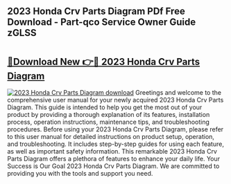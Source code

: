 ## 2023 Honda Crv Parts Diagram PDf Free Download - Part-qco Service Owner Guide zGLSS

# <h2><a href="http://dft7jvd.blite.top/?on=2023+Honda+Crv+Parts+Diagram">🔗Download New 👉🔴 2023 Honda Crv Parts Diagram</a></h2>

[![2023 Honda Crv Parts Diagram download](https://i.imgur.com/lujVjoI.png)](http://dft7jvd.blite.top/?on=2023+Honda+Crv+Parts+Diagram)
Greetings and welcome to the comprehensive user manual for your newly acquired 2023 Honda Crv Parts Diagram. This guide is intended to help you get the most out of your product by providing a thorough explanation of its features, installation process, operation instructions, maintenance tips, and troubleshooting procedures. Before using your 2023 Honda Crv Parts Diagram, please refer to this user manual for detailed instructions on product setup, operation, and troubleshooting. It includes step-by-step guides for using each feature, as well as important safety information. This remarkable 2023 Honda Crv Parts Diagram offers a plethora of features to enhance your daily life. Your Success is Our Goal 2023 Honda Crv Parts Diagram. We are committed to providing you with the tools and support you need.
